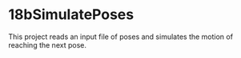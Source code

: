 # 18bSimulatePoses
This project reads an input file of poses and simulates the motion of reaching the next pose.
